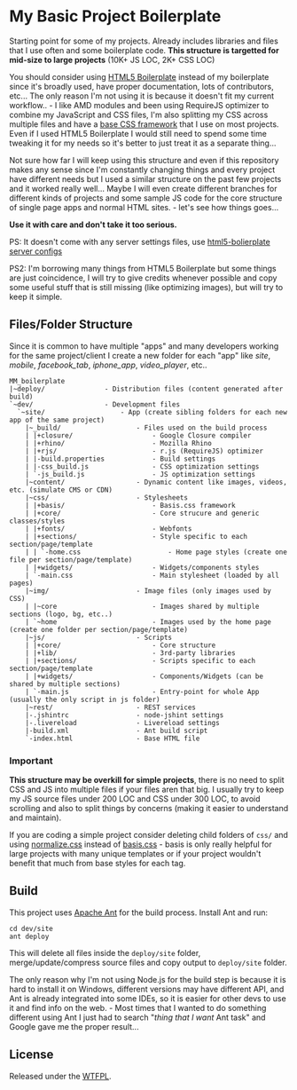 
# My Basic Project Boilerplate #

Starting point for some of my projects. Already includes libraries and files
that I use often and some boilerplate code. **This structure is targetted for
mid-size to large projects** (10K+ JS LOC, 2K+ CSS LOC)

You should consider using [HTML5 Boilerplate](http://html5boilerplate.com/) 
instead of my boilerplate since it's broadly used, have proper documentation, 
lots of contributors, etc... The only reason I'm not using it is because it 
doesn't fit my current workflow.. - I like AMD modules and been using 
RequireJS optimizer to combine my JavaScript and CSS files, I'm also 
splitting my CSS across multiple files and have a 
[base CSS framework](https://github.com/millermedeiros/basis.css) that I use 
on most projects. Even if I used HTML5 Boilerplate I would still need to 
spend some time tweaking it for my needs so it's better to just treat it as
a separate thing...

Not sure how far I will keep using this structure and even if this repository
makes any sense since I'm constantly changing things and every project have
different needs but I used a similar structure on the past few projects and it
worked really well... Maybe I will even create different branches for different 
kinds of projects and some sample JS code for the core structure of single
page apps and normal HTML sites. - let's see how things goes...

**Use it with care and don't take it too serious.**

PS: It doesn't come with any server settings files, use [html5-bolierplate server
configs](https://github.com/paulirish/html5-boilerplate-server-configs)

PS2: I'm borrowing many things from HTML5 Boilerplate but some 
things are just coincidence, I will try to give credits whenever possible and
copy some useful stuff that is still missing (like optimizing images), but will
try to keep it simple.



## Files/Folder Structure ##

Since it is common to have multiple "apps" and many developers working for the 
same project/client I create a new folder for each "app" like *site*, *mobile*, 
*facebook_tab*, *iphone_app*, *video_player*, etc..


```
MM_boilerplate
|~deploy/               - Distribution files (content generated after build)
`~dev/                  - Development files
  `~site/                   - App (create sibling folders for each new app of the same project)
    |~_build/                   - Files used on the build process
    | |+closure/                    - Google Closure compiler
    | |+rhino/                      - Mozilla Rhino
    | |+rjs/                        - r.js (RequireJS) optimizer
    | |-build.properties            - Build settings
    | |-css_build.js                - CSS optimization settings
    | `-js_build.js                 - JS optimization settings
    |~content/                  - Dynamic content like images, videos, etc. (simulate CMS or CDN)
    |~css/                      - Stylesheets
    | |+basis/                      - Basis.css framework
    | |+core/                       - Core strucure and generic classes/styles
    | |+fonts/                      - Webfonts
    | |+sections/                   - Style specific to each section/page/template
    | | `-home.css                      - Home page styles (create one file per section/page/template)
    | |+widgets/                    - Widgets/components styles
    | `-main.css                    - Main stylesheet (loaded by all pages)
    |~img/                      - Image files (only images used by CSS)
    | |~core                        - Images shared by multiple sections (logo, bg, etc..)
    | `~home                        - Images used by the home page (create one folder per section/page/template)
    |~js/                       - Scripts
    | |+core/                       - Core structure
    | |+lib/                        - 3rd-party libraries
    | |+sections/                   - Scripts specific to each section/page/template
    | |+widgets/                    - Components/Widgets (can be shared by multiple sections)
    | `-main.js                     - Entry-point for whole App (usually the only script in js folder)
    |~rest/                     - REST services 
    |-.jshintrc                 - node-jshint settings
    |-.livereload               - Livereload settings
    |-build.xml                 - Ant build script
    `-index.html                - Base HTML file
```


### Important ###

**This structure may be overkill for simple projects**, there is no need to split
CSS and JS into multiple files if your files aren that big. I usually try to keep 
my JS source files under 200 LOC and CSS under 300 LOC, to avoid scrolling and 
also to split things by concerns (making it easier to understand and maintain).

If you are coding a simple project consider deleting child folders of `css/`
and using [normalize.css](http://necolas.github.com/normalize.css/) instead of
[basis.css](https://github.com/millermedeiros/basis.css) - basis is only really 
helpful for large projects with many unique templates or if your project
wouldn't benefit that much from base styles for each tag.



## Build ##

This project uses [Apache Ant](http://ant.apache.org/) for the build process. Install Ant and run:

    cd dev/site
    ant deploy

This will delete all files inside the `deploy/site` folder, merge/update/compress 
source files and copy output to `deploy/site` folder.

The only reason why I'm not using Node.js for the build step is because it is
hard to install it on Windows, different versions may have different API, and 
Ant is already integrated into some IDEs, so it is easier for other devs to 
use it and find info on the web. - Most times that I wanted to do something
different using Ant I just had to search "*thing that I want* Ant task" and
Google gave me the proper result...



## License ##

Released under the [WTFPL](http://sam.zoy.org/wtfpl/).

